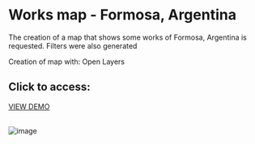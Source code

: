 <h1>Works map - Formosa, Argentina</h1>
<span>The creation of a map that shows some works of Formosa, Argentina is requested.
Filters were also generated</span>
<p>Creation of map with: Open Layers</p>
<h2>Click to access: </h2>
<a href="https://lourduarte01.pythonanywhere.com/mapa/">VIEW DEMO</a>
<br><br>

![image](https://github.com/lourdDuarte/Obras/assets/66228399/98a06e30-c6dc-41c1-a08f-255cbe4dfc40)
